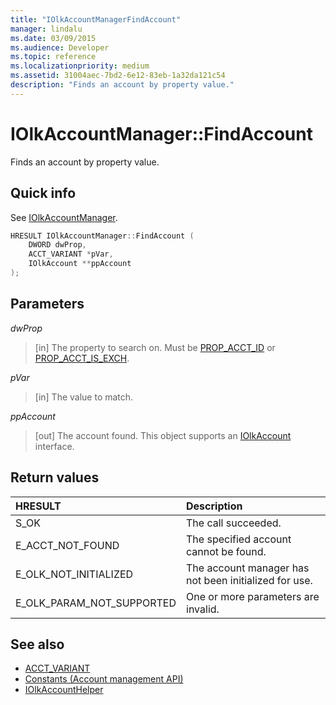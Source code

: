 ```yaml
---
title: "IOlkAccountManagerFindAccount"
manager: lindalu
ms.date: 03/09/2015
ms.audience: Developer
ms.topic: reference 
ms.localizationpriority: medium
ms.assetid: 31004aec-7bd2-6e12-83eb-1a32da121c54
description: "Finds an account by property value."
---
```


# IOlkAccountManager::FindAccount

Finds an account by property value.
  
## Quick info

See [IOlkAccountManager](iolkaccountmanager.md).
  
```cpp
HRESULT IOlkAccountManager::FindAccount (  
    DWORD dwProp, 
    ACCT_VARIANT *pVar, 
    IOlkAccount **ppAccount 
);
```

## Parameters

_dwProp_
  
> [in] The property to search on. Must be [PROP_ACCT_ID](prop_acct_id.md) or [PROP_ACCT_IS_EXCH](prop_acct_is_exch.md).
    
_pVar_
  
> [in] The value to match.
    
_ppAccount_
  
> [out] The account found. This object supports an [IOlkAccount](iolkaccount.md) interface. 
    
## Return values

|**HRESULT**|**Description**|
|:-----|:-----|
|S_OK  <br/> |The call succeeded. |
|E_ACCT_NOT_FOUND  <br/> |The specified account cannot be found. |
|E_OLK_NOT_INITIALIZED  <br/> |The account manager has not been initialized for use. |
|E_OLK_PARAM_NOT_SUPPORTED  <br/> |One or more parameters are invalid. |
   
## See also

- [ACCT_VARIANT](acct_variant.md)  
- [Constants (Account management API)](constants-account-management-api.md)  
- [IOlkAccountHelper](iolkaccounthelper.md)


